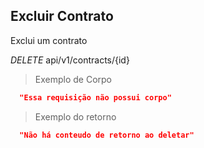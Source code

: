 ## Excluir Contrato

Exclui um contrato

<div class="api-endpoint">
  <div class="endpoint-data">
    <i class="label label-get">DELETE</i>
     api/v1/contracts/{id}
  </div>
</div>


> Exemplo de Corpo

```json
  "Essa requisição não possui corpo"
```

> Exemplo do retorno

```json
  "Não há conteudo de retorno ao deletar"
```